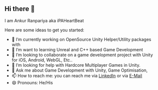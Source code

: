 ## Hi there 👋
I am Ankur Ranpariya aka iPAHeartBeat

Here are some ideas to get you started:

- 🔭 I’m currently working on OpenSource Unity Helper/Utility packages with 
- 🌱 I’m want to learning Unreal and C++ based Game Development
- 👯 I’m looking to collaborate on a game development project with Unity for iOS, Android, WebGL, Etc..
- 🤔 I’m looking for help with Hardcore Multiplayer Games in Unity.
- 💬 Ask me about Game Development with Unity, Game Optimisation, 
- 📫 How to reach me: you can reach me via [LinkedIn](https://www.linkedin.com/in/paheartbeat/) or via [E-Mail](ankur@outlook.com)
- 😄 Pronouns: He/His
